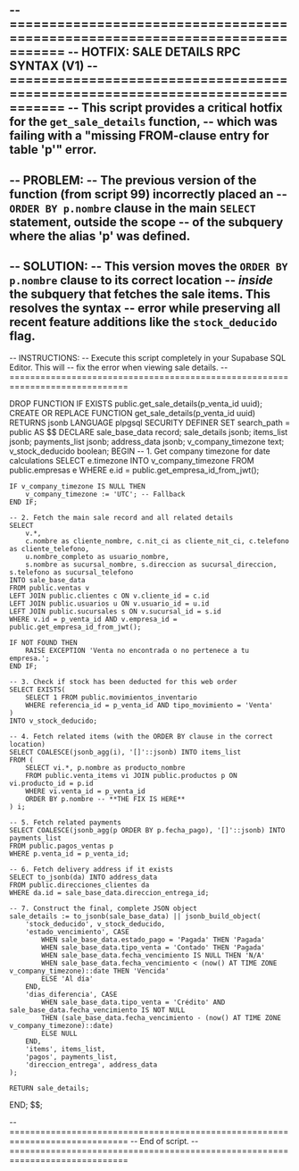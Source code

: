 -- =============================================================================
-- HOTFIX: SALE DETAILS RPC SYNTAX (V1)
-- =============================================================================
-- This script provides a critical hotfix for the `get_sale_details` function,
-- which was failing with a "missing FROM-clause entry for table 'p'" error.
--
-- PROBLEM:
-- The previous version of the function (from script 99) incorrectly placed an
-- `ORDER BY p.nombre` clause in the main `SELECT` statement, outside the scope
-- of the subquery where the alias 'p' was defined.
--
-- SOLUTION:
-- This version moves the `ORDER BY p.nombre` clause to its correct location
-- *inside* the subquery that fetches the sale items. This resolves the syntax
-- error while preserving all recent feature additions like the `stock_deducido` flag.
--
-- INSTRUCTIONS:
-- Execute this script completely in your Supabase SQL Editor. This will
-- fix the error when viewing sale details.
-- =============================================================================

DROP FUNCTION IF EXISTS public.get_sale_details(p_venta_id uuid);
CREATE OR REPLACE FUNCTION get_sale_details(p_venta_id uuid)
RETURNS jsonb
LANGUAGE plpgsql
SECURITY DEFINER
SET search_path = public
AS $$
DECLARE
    sale_base_data record;
    sale_details jsonb;
    items_list jsonb;
    payments_list jsonb;
    address_data jsonb;
    v_company_timezone text;
    v_stock_deducido boolean;
BEGIN
    -- 1. Get company timezone for date calculations
    SELECT e.timezone INTO v_company_timezone
    FROM public.empresas e
    WHERE e.id = public.get_empresa_id_from_jwt();
    
    IF v_company_timezone IS NULL THEN
        v_company_timezone := 'UTC'; -- Fallback
    END IF;

    -- 2. Fetch the main sale record and all related details
    SELECT 
        v.*,
        c.nombre as cliente_nombre, c.nit_ci as cliente_nit_ci, c.telefono as cliente_telefono,
        u.nombre_completo as usuario_nombre,
        s.nombre as sucursal_nombre, s.direccion as sucursal_direccion, s.telefono as sucursal_telefono
    INTO sale_base_data
    FROM public.ventas v
    LEFT JOIN public.clientes c ON v.cliente_id = c.id
    LEFT JOIN public.usuarios u ON v.usuario_id = u.id
    LEFT JOIN public.sucursales s ON v.sucursal_id = s.id
    WHERE v.id = p_venta_id AND v.empresa_id = public.get_empresa_id_from_jwt();

    IF NOT FOUND THEN 
        RAISE EXCEPTION 'Venta no encontrada o no pertenece a tu empresa.'; 
    END IF;

    -- 3. Check if stock has been deducted for this web order
    SELECT EXISTS(
        SELECT 1 FROM public.movimientos_inventario 
        WHERE referencia_id = p_venta_id AND tipo_movimiento = 'Venta'
    )
    INTO v_stock_deducido;

    -- 4. Fetch related items (with the ORDER BY clause in the correct location)
    SELECT COALESCE(jsonb_agg(i), '[]'::jsonb) INTO items_list 
    FROM (
        SELECT vi.*, p.nombre as producto_nombre 
        FROM public.venta_items vi JOIN public.productos p ON vi.producto_id = p.id 
        WHERE vi.venta_id = p_venta_id
        ORDER BY p.nombre -- **THE FIX IS HERE**
    ) i;
    
    -- 5. Fetch related payments
    SELECT COALESCE(jsonb_agg(p ORDER BY p.fecha_pago), '[]'::jsonb) INTO payments_list 
    FROM public.pagos_ventas p 
    WHERE p.venta_id = p_venta_id;

    -- 6. Fetch delivery address if it exists
    SELECT to_jsonb(da) INTO address_data
    FROM public.direcciones_clientes da
    WHERE da.id = sale_base_data.direccion_entrega_id;

    -- 7. Construct the final, complete JSON object
    sale_details := to_jsonb(sale_base_data) || jsonb_build_object(
        'stock_deducido', v_stock_deducido,
        'estado_vencimiento', CASE
            WHEN sale_base_data.estado_pago = 'Pagada' THEN 'Pagada'
            WHEN sale_base_data.tipo_venta = 'Contado' THEN 'Pagada'
            WHEN sale_base_data.fecha_vencimiento IS NULL THEN 'N/A'
            WHEN sale_base_data.fecha_vencimiento < (now() AT TIME ZONE v_company_timezone)::date THEN 'Vencida'
            ELSE 'Al día'
        END,
        'dias_diferencia', CASE
            WHEN sale_base_data.tipo_venta = 'Crédito' AND sale_base_data.fecha_vencimiento IS NOT NULL 
            THEN (sale_base_data.fecha_vencimiento - (now() AT TIME ZONE v_company_timezone)::date)
            ELSE NULL
        END,
        'items', items_list,
        'pagos', payments_list,
        'direccion_entrega', address_data
    );

    RETURN sale_details;
END;
$$;


-- =============================================================================
-- End of script.
-- =============================================================================